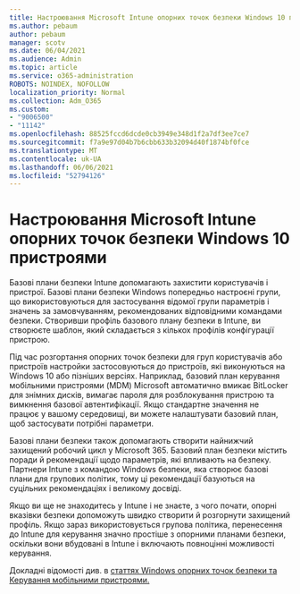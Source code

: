 ```yaml
---
title: Настроювання Microsoft Intune опорних точок безпеки Windows 10 пристроями
ms.author: pebaum
author: pebaum
manager: scotv
ms.date: 06/04/2021
ms.audience: Admin
ms.topic: article
ms.service: o365-administration
ROBOTS: NOINDEX, NOFOLLOW
localization_priority: Normal
ms.collection: Adm_O365
ms.custom:
- "9006500"
- "11142"
ms.openlocfilehash: 88525fccd6dcde0cb3949e348d1f2a7df3ee7ce7
ms.sourcegitcommit: f7a9e97d04b7b6cbb633b32094d40f1874bf0fce
ms.translationtype: MT
ms.contentlocale: uk-UA
ms.lasthandoff: 06/06/2021
ms.locfileid: "52794126"
---
```

# <a name="use-microsoft-intune-security-baselines-to-configure-windows-10-devices"></a>Настроювання Microsoft Intune опорних точок безпеки Windows 10 пристроями

Базові плани безпеки Intune допомагають захистити користувачів і пристрої. Базові плани безпеки Windows попередньо настроєні групи, що використовуються для застосування відомої групи параметрів і значень за замовчуванням, рекомендованих відповідними командами безпеки. Створивши профіль базового плану безпеки в Intune, ви створюєте шаблон, який складається з кількох профілів конфігурації пристрою.

Під час розгортання опорних точок безпеки для груп користувачів або пристроїв настройки застосовуються до пристроїв, які виконуються на Windows 10 або пізніших версіях. Наприклад, базовий план керування мобільними пристроями (MDM) Microsoft автоматично вмикає BitLocker для знімних дисків, вимагає пароля для розблокування пристрою та вимкнення базової автентифікації. Якщо стандартне значення не працює у вашому середовищі, ви можете налаштувати базовий план, щоб застосувати потрібні параметри.

Базові плани безпеки також допомагають створити найнижчий захищений робочий цикл у Microsoft 365. Базовий план безпеки містить поради й рекомендації щодо параметрів, які впливають на безпеку. Партнери Intune з командою Windows безпеки, яка створює базові плани для групових політик, тому ці рекомендації базуються на суцільних рекомендаціях і великому досвіді.

Якщо ви ще не знаходитесь у Intune і не знаєте, з чого почати, опорні вказівки безпеки допоможуть швидко створити й розгорнути захищений профіль. Якщо зараз використовується групова політика, перенесення до Intune для керування значно простіше з опорними планами безпеки, оскільки вони вбудовані в Intune і включають повноцінні можливості керування.

Докладні відомості див. в [статтях Windows опорних точок безпеки та](/windows/security/threat-protection/windows-security-baselines) [Керування мобільними пристроями.](/windows/client-management/mdm/)

